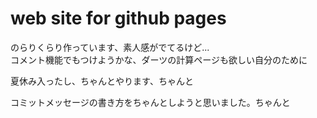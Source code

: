 # web site for github pages

のらりくらり作っています、素人感がでてるけど...  
コメント機能でもつけようかな、ダーツの計算ページも欲しい自分のために

夏休み入ったし、ちゃんとやります、ちゃんと

コミットメッセージの書き方をちゃんとしようと思いました。ちゃんと
